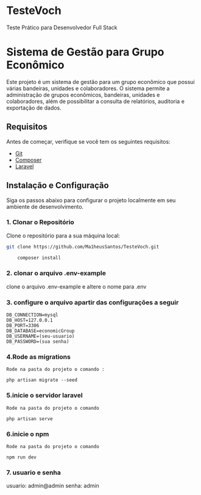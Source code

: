 # TesteVoch

Teste Prático para Desenvolvedor Full Stack

# Sistema de Gestão para Grupo Econômico

Este projeto é um sistema de gestão para um grupo econômico que possui várias bandeiras, unidades e colaboradores. O sistema permite a administração de grupos econômicos, bandeiras, unidades e colaboradores, além de possibilitar a consulta de relatórios, auditoria e exportação de dados.

## Requisitos

Antes de começar, verifique se você tem os seguintes requisitos:

-   [Git](https://git-scm.com/)
-   [Composer](https://getcomposer.org/)
-   [Laravel](https://laravel.com/docs/11.x)

## Instalação e Configuração

Siga os passos abaixo para configurar o projeto localmente em seu ambiente de desenvolvimento.

### 1. Clonar o Repositório

Clone o repositório para a sua máquina local:

```bash
git clone https://github.com/Ma1heusSantos/TesteVoch.git

```

```bash
    composer install
```

### 2. clonar o arquivo .env-example

clone o arquivo .env-example e altere o nome para .env

### 3. configure o arquivo apartir das configurações a seguir

    DB_CONNECTION=mysql
    DB_HOST=127.0.0.1
    DB_PORT=3306
    DB_DATABASE=economicGroup
    DB_USERNAME=(seu-usuario)
    DB_PASSWORD=(sua senha)

### 4.Rode as migrations

    Rode na pasta do projeto o comando :

    php artisan migrate --seed

### 5.inicie o servidor laravel

    Rode na pasta do projeto o comando

    php artisan serve

### 6.inicie o npm

    Rode na pasta do projeto o comando

    npm run dev

### 7. usuario e senha

usuario: admin@admin
senha: admin
